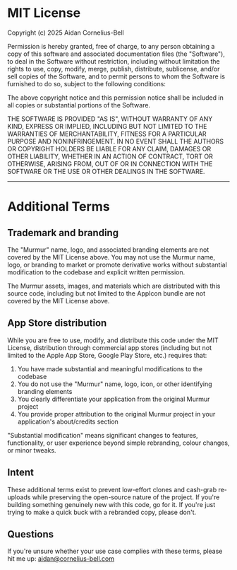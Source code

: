 # MIT License

Copyright (c) 2025 Aidan Cornelius-Bell

Permission is hereby granted, free of charge, to any person obtaining a copy
of this software and associated documentation files (the "Software"), to deal
in the Software without restriction, including without limitation the rights
to use, copy, modify, merge, publish, distribute, sublicense, and/or sell
copies of the Software, and to permit persons to whom the Software is
furnished to do so, subject to the following conditions:

The above copyright notice and this permission notice shall be included in all
copies or substantial portions of the Software.

THE SOFTWARE IS PROVIDED "AS IS", WITHOUT WARRANTY OF ANY KIND, EXPRESS OR
IMPLIED, INCLUDING BUT NOT LIMITED TO THE WARRANTIES OF MERCHANTABILITY,
FITNESS FOR A PARTICULAR PURPOSE AND NONINFRINGEMENT. IN NO EVENT SHALL THE
AUTHORS OR COPYRIGHT HOLDERS BE LIABLE FOR ANY CLAIM, DAMAGES OR OTHER
LIABILITY, WHETHER IN AN ACTION OF CONTRACT, TORT OR OTHERWISE, ARISING FROM,
OUT OF OR IN CONNECTION WITH THE SOFTWARE OR THE USE OR OTHER DEALINGS IN THE
SOFTWARE.

---

# Additional Terms

## Trademark and branding

The "Murmur" name, logo, and associated branding elements are not covered by the MIT License above. You may not use the Murmur name, logo, or branding to market or promote derivative works without substantial modification to the codebase and explicit written permission.

The Murmur assets, images, and materials which are distributed with this source code, including but not limited to the AppIcon bundle are not covered by the MIT License above.

## App Store distribution

While you are free to use, modify, and distribute this code under the MIT License, distribution through commercial app stores (including but not limited to the Apple App Store, Google Play Store, etc.) requires that:

 1. You have made substantial and meaningful modifications to the codebase
 2. You do not use the "Murmur" name, logo, icon, or other identifying branding elements
 3. You clearly differentiate your application from the original Murmur project
 4. You provide proper attribution to the original Murmur project in your application's about/credits section

"Substantial modification" means significant changes to features, functionality, or user experience beyond simple rebranding, colour changes, or minor tweaks.

## Intent

These additional terms exist to prevent low-effort clones and cash-grab re-uploads while preserving the open-source nature of the project. If you're building something genuinely new with this code, go for it. If you're just trying to make a quick buck with a rebranded copy, please don't.

## Questions

If you're unsure whether your use case complies with these terms, please hit me up: aidan@cornelius-bell.com
